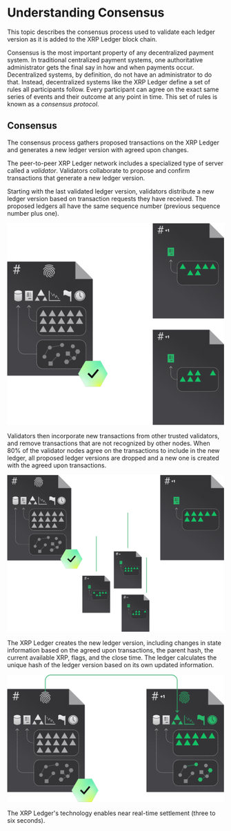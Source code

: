 # Understanding Consensus

This topic describes the consensus process used to validate each ledger version as it is added to the XRP Ledger block chain.

Consensus is the most important property of any decentralized payment system. In traditional centralized payment systems, one authoritative administrator gets the final say in how and when payments occur. Decentralized systems, by definition, do not have an administrator to do that. Instead, decentralized systems like the XRP Ledger define a set of rules all participants follow. Every participant can agree on the exact same series of events and their outcome at any point in time. This set of rules is known as a _consensus protocol_.

## Consensus

The consensus process gathers proposed transactions on the XRP Ledger and generates a new ledger version with agreed upon changes.

The peer-to-peer XRP Ledger network includes a specialized type of server called a _validator_. Validators collaborate to propose and confirm transactions that generate a new ledger version.

Starting with the last validated ledger version, validators distribute a new ledger version based on transaction requests they have received. The proposed ledgers all have the same sequence number (previous sequence number plus one).

[![Proposed Ledgers](../../../img/consensus1-proposed-ledgers.png)](../../../img/consensus1-proposed-ledgers.png)

Validators then incorporate new transactions from other trusted validators, and remove transactions that are not recognized by other nodes. When 80% of the validator nodes agree on the transactions to include in the new ledger, all proposed ledger versions are dropped and a new one is created with the agreed upon transactions.

[![Proposed Ledgers](../../../img/consensus2-agreed-transactions.png)](../../../img/consensus2-agreed-transactions.png)

The XRP Ledger creates the new ledger version, including changes in state information based on the agreed upon transactions, the parent hash, the current available XRP, flags, and the close time. The ledger calculates the unique hash of the ledger version based on its own updated information.

[![Proposed Ledgers](../../../img/consensus3-updates.png)](../../../img/consensus3-updates.png)

The XRP Ledger's technology enables near real-time settlement (three to six seconds).